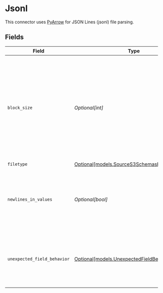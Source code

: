 # Jsonl

This connector uses <a href="https://arrow.apache.org/docs/python/json.html" target="_blank">PyArrow</a> for JSON Lines (jsonl) file parsing.


## Fields

| Field                                                                                                                                                                                                                                       | Type                                                                                                                                                                                                                                        | Required                                                                                                                                                                                                                                    | Description                                                                                                                                                                                                                                 | Example                                                                                                                                                                                                                                     |
| ------------------------------------------------------------------------------------------------------------------------------------------------------------------------------------------------------------------------------------------- | ------------------------------------------------------------------------------------------------------------------------------------------------------------------------------------------------------------------------------------------- | ------------------------------------------------------------------------------------------------------------------------------------------------------------------------------------------------------------------------------------------- | ------------------------------------------------------------------------------------------------------------------------------------------------------------------------------------------------------------------------------------------- | ------------------------------------------------------------------------------------------------------------------------------------------------------------------------------------------------------------------------------------------- |
| `block_size`                                                                                                                                                                                                                                | *Optional[int]*                                                                                                                                                                                                                             | :heavy_minus_sign:                                                                                                                                                                                                                          | The chunk size in bytes to process at a time in memory from each file. If your data is particularly wide and failing during schema detection, increasing this should solve it. Beware of raising this too high as you could hit OOM errors. |                                                                                                                                                                                                                                             |
| `filetype`                                                                                                                                                                                                                                  | [Optional[models.SourceS3SchemasFormatFiletype]](../models/sources3schemasformatfiletype.md)                                                                                                                                                | :heavy_minus_sign:                                                                                                                                                                                                                          | N/A                                                                                                                                                                                                                                         |                                                                                                                                                                                                                                             |
| `newlines_in_values`                                                                                                                                                                                                                        | *Optional[bool]*                                                                                                                                                                                                                            | :heavy_minus_sign:                                                                                                                                                                                                                          | Whether newline characters are allowed in JSON values. Turning this on may affect performance. Leave blank to default to False.                                                                                                             |                                                                                                                                                                                                                                             |
| `unexpected_field_behavior`                                                                                                                                                                                                                 | [Optional[models.UnexpectedFieldBehavior]](../models/unexpectedfieldbehavior.md)                                                                                                                                                            | :heavy_minus_sign:                                                                                                                                                                                                                          | How JSON fields outside of explicit_schema (if given) are treated. Check <a href="https://arrow.apache.org/docs/python/generated/pyarrow.json.ParseOptions.html" target="_blank">PyArrow documentation</a> for details                      | ignore                                                                                                                                                                                                                                      |